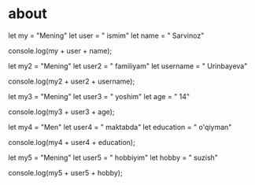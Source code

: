 # about
let my = "Mening"
let user = " ismim"
let name = " Sarvinoz"

console.log(my + user + name);


let my2 = "Mening"
let user2 = " familiyam"
let username = " Urinbayeva"

console.log(my2 + user2 + username);

let my3 = "Mening"
let user3 = " yoshim"
let age = " 14"

console.log(my3 + user3 + age);

let my4 = "Men"
let user4 = " maktabda"
let education = " o'qiyman"

console.log(my4 + user4 + education);

let my5 = "Mening"
let user5 = " hobbiyim"
let hobby = " suzish"

console.log(my5 + user5 + hobby);
